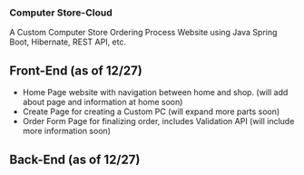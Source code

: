 ### Computer Store-Cloud

A Custom Computer Store Ordering Process Website using Java Spring Boot, Hibernate, REST API, etc.

## Front-End (as of 12/27)
- Home Page website with navigation between home and shop. (will add about page and information at home soon)
- Create Page for creating a Custom PC (will expand more parts soon)
- Order Form Page for finalizing order, includes Validation API (will include more information soon)

## Back-End (as of 12/27)